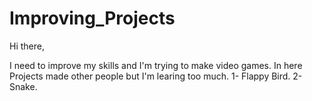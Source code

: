 # Improving_Projects

Hi there,

I need to improve my skills and I'm trying to make video games. In here Projects made other people but I'm learing too much.
1- Flappy Bird.
2- Snake.
